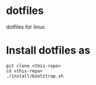 # dotfiles
dotfiles for linux

# Install dotfiles as
```
git clone <this-repo>
cd <this-repo>
./install/bootstrap.sh
```

